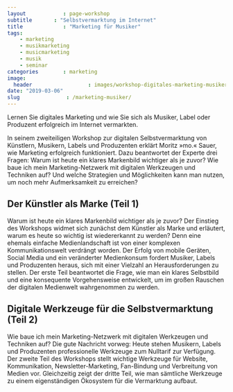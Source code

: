 ```yaml
---
layout            : page-workshop
subtitle       : "Selbstvermarktung im Internet"
title             : "Marketing für Musiker"
tags:
    - marketing
    - musikmarketing
    - musicmarketing
    - musik
    - seminar
categories        : marketing
image:
  header                  : images/workshop-digitales-marketing-musiker.jpg
date: "2019-03-06"
slug               : /marketing-musiker/
---
```

Lernen Sie digitales Marketing und wie Sie sich als Musiker, Label oder Produzent erfolgreich im Internet vermarkten.
<!-- readmore -->

In seinem zweiteiligen Workshop zur digitalen Selbstvermarktung von Künstlern, Musikern, Labels und Produzenten erklärt Moritz »mo.« Sauer, wie Marketing erfolgreich funktioniert. Dazu beantwortet der Experte drei Fragen: Warum ist heute ein klares Markenbild wichtiger als je zuvor? Wie baue ich mein Marketing-Netzwerk mit digitalen Werkzeugen und Techniken auf? Und welche Strategien und Möglichkeiten kann man nutzen, um noch mehr
Aufmerksamkeit zu erreichen?


## Der Künstler als Marke (Teil 1)

Warum ist heute ein klares Markenbild wichtiger als je zuvor? Der Einstieg des Workshops widmet sich zunächst dem Künstler als Marke und erläutert, warum es heute so wichtig ist wiedererkannt zu werden? Denn eine ehemals einfache Medienlandschaft ist von einer komplexen Kommunikationswelt verdrängt worden. Der Erfolg von mobile Geräten, Social Media und ein veränderter Medienkonsum fordert Musiker, Labels und Produzenten heraus, sich mit einer Vielzahl an Herausforderungen zu stellen. Der erste Teil beantwortet die Frage, wie man ein klares Selbstbild und eine konsequente Vorgehensweise entwickelt, um im großen Rauschen der digitalen Medienwelt wahrgenommen zu werden.


## Digitale Werkzeuge für die Selbstvermarktung (Teil 2)

Wie baue ich mein Marketing-Netzwerk mit digitalen Werkzeugen und Techniken auf? Die gute Nachricht vorweg: Heute stehen Musikern, Labels und Produzenten professionelle Werkzeuge zum Nulltarif zur Verfügung. Der zweite Teil des Workshops stellt wichtige Werkzeuge für Website, Kommunikation, Newsletter-Marketing, Fan-Bindung und Verbreitung von Medien vor. Gleichzeitig zeigt der dritte Teil, wie man sämtliche Werkzeuge zu einem eigenständigen Ökosystem für die Vermarktung aufbaut.

